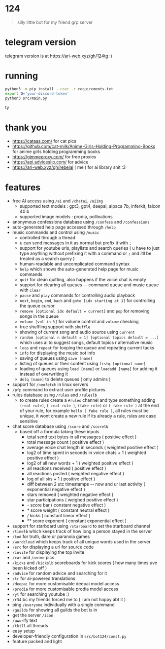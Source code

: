 # 124

> silly little bot for my friend grp server

# telegram version

telegram version is at <https://ari-web.xyz/gh/124tg> :)

# running

```sh
python3 -m pip install --user -r requirements.txt
export D='your-discord-token'
python3 src/main.py
```

ty

# thank you

-   https://cataas.com/ for cat pics
-   https://github.com/cat-milk/Anime-Girls-Holding-Programming-Books for anime girls holding programming books
-   https://gimmeproxy.com/ for free proxies
-   https://api.adviceslip.com/ for advice
-   https://ari-web.xyz/gh/rebelai ( me ) for ai library shit :3

# features

-   free AI access using `/ai` and `/chatai`, `/aiimg`
    -   supported text models : gpt3, gpt4, deepai, alpaca 7b, inferkit, falcon 40 b
    -   supported image models : prodia, pollinations
-   anonymous confessions database using `/confess` and `/confessions`
-   auto-generated help page accessed through `/help`
-   music commands and control using `/music`
    -   controlled through a thread
    -   u can send messages in it as normal but prefix it with `;`
    -   support for youtube urls, playlists and search queries ( u have to just type anything without prefixing it with a command or `;` and itll be treated as a search query )
    -   human-readable and uncomplicated command syntax
    -   `help` which shows the auto-generated help page for music commands
    -   `quit` for clean quitting, also happens if the voice chat is empty
    -   support for clearing all queues -- command queue and music queue with `clear`
    -   `pause` and `play` commands for controlling audio playback
    -   `next`, `begin`, `end`, `back` and `goto [idx starting at 1]` for controlling the queue cursor
    -   `remove [optional idx default = current]` and `pop` for removing songs in the queue
    -   `volume [vol in %]` for volume control and `volume` checking
    -   true shuffling support with `shuffle`
    -   showing of current song and audio source using `current`
    -   `random [optional n default = 1] [optional topics default = ...]` which uses ai to suggest songs, default topics r alternative music
    -   `loop` and `repeat` for looping the queue and repeating current tacks
    -   `info` for displaying the music bot info
    -   saving of queues using `save [name]`
    -   listing of queues or their content using `listq [optional name]`
    -   loading of queues using `load [name]` or `loadadd [name]` for adding it instead of overwriting it
    -   `delq [name]` to delete queues ( only admins )
-   support for `/neofetch` in linux servers
-   `/pfp` command to extract user profile pictures
-   rules database using `/rules` and `/ruleslb`
    -   to create rules create a `#rules` channel and type something
        adding `(real rule)`, `( real rule )`, `(fake rule)` or `( fake rule )`
        at the end of your rule, for example `hello ( fake rule )`,
        all rules must be unique, it wont create a new rule if its already a rule,
        rules are case sensitive
-   chat score database using `/score` and `/scorelb`
    -   based off a formula taking these inputs
        -   total send text bytes in all messages ( positive effect )
        -   total message count ( positive effect )
        -   average voice chat length in seconds ( weighted positive effect )
        -   log2 of time spent in seconds in voice chats + 1 ( weighted positive effect )
        -   log2 of all new words + 1 ( weighted positive effect )
        -   all reactions received ( positive effect )
        -   all reactions posted ( weighted negative effect )
        -   log of all `ok`s + 1 ( positive effect )
        -   diff between 2 utc timestamps -- now and ur last activity ( exponential negative effect )
        -   stars removed ( weighted negative effect )
        -   star participations ( weighed positive effect )
        -   \- score bar ( constant negative effect )
        -   \* score weight ( constant neutral effect )
        -   / kicks ( constant linear effect )
        -   \*\* score exponent ( constant exponential effect )
-   support for starboard using `/starboard` to set the starboard channel
-   `/timelb` which keeps track of how long a person stayed in the server
-   `/tod` for truth, dare or paranoia games
-   `/wordcloud` which keeps track of all unique words used in the server
-   `/src` for displaying a url for source code
-   `/invite` for displaying the top invite
-   `/cat` and `/anime` pics
-   `/kicks` and `/kickslb` scoreboards for kick scores ( how many times uve been kicked off )
-   `/advice` for random advice and searching for it
-   `/tr` for ai-powered translations
-   `/deepai` for more customisable deepai model access
-   `/prodia` for more customisable prodia model access
-   `/yt` for searching youtube :)
-   `/r34` bc my friends forced me to ( i am not happy abt it )
-   ping `/everyone` individually with a single command
-   `/guilds` for showing all guilds the bot is in
-   get the server `/icon`
-   `/uwu`-ify text
-   `/tkill` all threads
-   easy setup
-   developer-friendly configuration in `src/bot124/const.py`
-   feature packed and light
